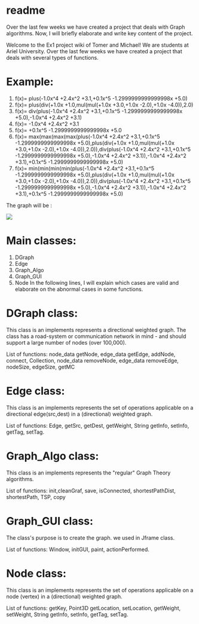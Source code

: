 # readme
Over the last few weeks we have created a project that deals with Graph algorithms. Now, I will briefly elaborate and write key content of the project.


Welcome to the Ex1 project wiki of Tomer and Michael!
We are students at Ariel University. Over the last few weeks we have created a project that deals with several types of functions.

# **Example:**
1) f(x)= plus(-1.0x^4 +2.4x^2 +3.1,+0.1x^5 -1.2999999999999998x +5.0)
2) f(x)= plus(div(+1.0x +1.0,mul(mul(+1.0x +3.0,+1.0x -2.0),+1.0x -4.0)),2.0)
3) f(x)= div(plus(-1.0x^4 +2.4x^2 +3.1,+0.1x^5 -1.2999999999999998x +5.0),-1.0x^4 +2.4x^2 +3.1)
4) f(x)= -1.0x^4 +2.4x^2 +3.1
5) f(x)= +0.1x^5 -1.2999999999999998x +5.0
6) f(x)= max(max(max(max(plus(-1.0x^4 +2.4x^2 +3.1,+0.1x^5 -1.2999999999999998x +5.0),plus(div(+1.0x +1.0,mul(mul(+1.0x +3.0,+1.0x -2.0),+1.0x -4.0)),2.0)),div(plus(-1.0x^4 +2.4x^2 +3.1,+0.1x^5 -1.2999999999999998x +5.0),-1.0x^4 +2.4x^2 +3.1)),-1.0x^4 +2.4x^2 +3.1),+0.1x^5 -1.2999999999999998x +5.0)
7) f(x)= min(min(min(min(plus(-1.0x^4 +2.4x^2 +3.1,+0.1x^5 -1.2999999999999998x +5.0),plus(div(+1.0x +1.0,mul(mul(+1.0x +3.0,+1.0x -2.0),+1.0x -4.0)),2.0)),div(plus(-1.0x^4 +2.4x^2 +3.1,+0.1x^5 -1.2999999999999998x +5.0),-1.0x^4 +2.4x^2 +3.1)),-1.0x^4 +2.4x^2 +3.1),+0.1x^5 -1.2999999999999998x +5.0)

The graph will be :

![](http://www.up2me.co.il/imgs/55306769.jpg)




# Main classes:
1. DGraph
2. Edge
3. Graph_Algo
4. Graph_GUI
5. Node
In the following lines, I will explain which cases are valid and elaborate on the abnormal cases in some functions. 

# DGraph class: 
This class is an implements represents a directional weighted graph. The class has a road-system or communication network in mind - and should support a large number of nodes (over 100,000).


List of functions:
node_data getNode, edge_data getEdge, addNode, connect, Collection, node_data removeNode, edge_data removeEdge, nodeSize, edgeSize, getMC

 
# Edge class:
This class is an implements represents the set of operations applicable on a directional edge(src,dest) in a (directional) weighted graph.


List of functions:
Edge, getSrc, getDest, getWeight, String getInfo, setInfo, getTag, setTag.


# Graph_Algo class:
This class is an implements represents the "regular" Graph Theory algorithms.

List of functions:
init,cleanGraf, save, isConnected, shortestPathDist, shortestPath, TSP, copy




# Graph_GUI class: 
The class's purpose is to create the graph. we used in Jframe class.


List of functions:
Window, initGUI, paint, actionPerformed.


# Node class: 
This class is an implements represents the set of operations applicable on a node (vertex) in a (directional) weighted graph.


List of functions:
getKey, Point3D getLocation, setLocation, getWeight, setWeight, String getInfo, setInfo, getTag, setTag.










